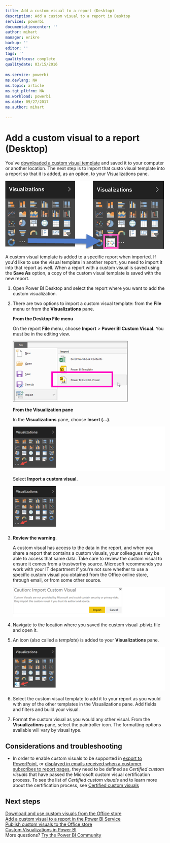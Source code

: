 ```yaml
---
title: Add a custom visual to a report (Desktop)
description: Add a custom visual to a report in Desktop
services: powerbi
documentationcenter: ''
author: mihart
manager: erikre
backup: ''
editor: ''
tags: ''
qualityfocus: complete
qualitydate: 03/15/2016

ms.service: powerbi
ms.devlang: NA
ms.topic: article
ms.tgt_pltfrm: NA
ms.workload: powerbi
ms.date: 09/27/2017
ms.author: mihart

---
```

# Add a custom visual to a report (Desktop)
You've [downloaded a custom visual template](service-custom-visuals-office-store.md) and saved it to your computer or another location.  The next step is to import that custo visual template into a report so that it is added, as an option, to your Visualizations pane.

![](media/power-bi-custom-visuals-use/pbi-custom-viz-icon.png)

A custom visual template is added to a specific report when imported. If you'd like to use the visual template in another report, you need to import it into that report as well. When a report with a custom visual is saved using the **Save As** option, a copy of the custom visual template is saved with the new report.

1. Open Power BI Desktop and select the report where you want to add the custom visualization.   
2. There are two options to import a custom visual template: from the **File** menu or from the **Visualizations** pane.
   
    **From the Desktop File menu**
   
    On the report **File** menu, choose **Import** &gt; **Power BI Custom Visual**. You must be in the editing view.    
   
      ![](media/power-bi-custom-visuals-use/power-bi-import.png)
   
    **From the Visualization pane**
   
    In the **Visualizations** pane, choose **Insert (…)**.    
   
      ![](media/power-bi-custom-visuals-use/insertpane.png)
   
    Select **Import a custom visual**.  
   
      ![](media/power-bi-custom-visuals-use/insertpane.png)
3. **Review the warning**.
   
    A custom visual has access to the data in the report, and when you share a report that contains a custom visuals, your colleagues may be able to access that same data. Take care to review the custom visual to ensure it comes from a trustworthy source. Microsoft recommends you work with your IT department if you're not sure whether to use a specific custom visual you obtained from the Office online store, through email, or from some other source.
   
    ![](media/power-bi-custom-visuals-use/caution.png)
4. Navigate to the location where you saved the custom visual .pbiviz file and open it.
5. An icon (also called a *template*) is added to your **Visualizations** pane.
   
    ![](media/power-bi-custom-visuals-use/visualuse.png)
6. Select the custom visual template to add it to your report as you would with any of the other templates in the Visualizations pane. Add fields and filters and build your visual.
7. Format the custom visual as you would any other visual.  From the **Visualizations** pane, select the paintroller icon. The formatting options available will vary by visual type.

## Considerations and troubleshooting
* In order to enable custom visuals to be supported in [export to PowerPoint](service-publish-to-powerpoint.md), or [displayed in emails received when a customer subscribes to report pages](service-report-subscribe.md), they need to be defined as *Certified custom visuals* that have passed the Microsoft custom visual certification process.  To see the list of *Certified custom visuals* and to learn more about the certification process, see [Certified custom visuals](power-bi-custom-visuals-certified.md)

## Next steps
[Download and use custom visuals from the Office store](service-custom-visuals-office-store.md)  
[Add a custom visual to a report in the Power BI Service](power-bi-report-add-custom-visual.md)  
[Publish custom visuals to the Office store](developer/office-store.md)  
[Custom Visualizations in Power BI](power-bi-custom-visuals.md)  
More questions? [Try the Power BI Community](http://community.powerbi.com/)


